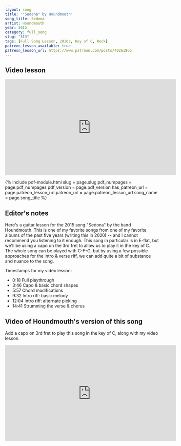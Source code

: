 ```yaml
---
layout: song
title: '"Sedona" by Houndmouth'
song_title: Sedona
artist: Houndmouth
year: 2015
category: full_song
slug: "313"
tags: [Full Song Lesson, 2010s, Key of C, Rock]
patreon_lesson_available: true
patreon_lesson_url: https://www.patreon.com/posts/40261866
---
```



<!-- https://youtu.be/SyahJJ332uk -->



## Video lesson

<iframe width="560" height="315" src="https://www.youtube.com/embed/SyahJJ332uk" frameborder="0" allow="accelerometer; autoplay; encrypted-media; gyroscope; picture-in-picture" allowfullscreen></iframe>

{% include pdf-module.html
     slug = page.slug
     pdf_numpages = page.pdf_numpages
     pdf_version = page.pdf_version
     has_patreon_url = page.patreon_lesson_url
     patreon_url = page.patreon_lesson_url
     song_name = page.song_title %}

## Editor's notes

Here's a guitar lesson for the 2015 song "Sedona" by the band Houndmouth. This is one of my favorite songs from one of my favorite albums of the past five years (writing this in 2020) -- and I cannot recommend you listening to it enough. This song in particular is in E-flat, but we'll be using a capo on the 3rd fret to allow us to play it in the key of C. The whole song can be played with C-F-G, but by using a few possible approaches for the intro & verse riff, we can add quite a bit of substance and nuance to the song.

Timestamps for my video lesson:

- 0:18 Full playthrough
- 3:46 Capo & basic chord shapes
- 5:57 Chord modifications
- 9:32 Intro riff: basic melody
- 12:04 Intro riff: alternate picking
- 14:41 Strumming the verse & chorus

## Video of Houndmouth's version of this song

Add a capo on 3rd fret to play this song in the key of C, along with my video lesson.

<iframe width="560" height="315" src="https://www.youtube.com/embed/Y8wifV5RYr8" frameborder="0" allow="accelerometer; autoplay; encrypted-media; gyroscope; picture-in-picture" allowfullscreen></iframe>

